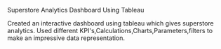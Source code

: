 Superstore Analytics Dashboard Using Tableau

Created an interactive dashboard using tableau which gives superstore analytics.
Used different KPI's,Calculations,Charts,Parameters,filters to make an impressive data representation.
